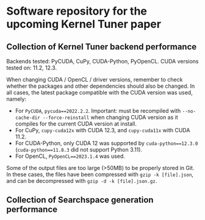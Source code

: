 # Software repository for the upcoming Kernel Tuner paper


## Collection of Kernel Tuner backend performance
Backends tested: PyCUDA, CuPy, CUDA-Python, PyOpenCL. 
CUDA versions tested on: 11.2, 12.3.

When changing CUDA / OpenCL / driver versions, remember to check whether the packages and other dependencies should also be changed. 
In all cases, the latest package compatible with the CUDA version was used, namely: 
- For `PyCUDA`, `pycuda==2022.2.2`. Important: must be recompiled with `--no-cache-dir --force-reinstall` when changing CUDA version as it compiles for the current CUDA version at install. 
- For CuPy, `cupy-cuda12x` with CUDA 12.3, and `cupy-cuda11x` with CUDA 11.2. 
- For CUDA-Python, only CUDA 12 was supported by `cuda-python==12.3.0` (`cuda-python==11.8.3` did not support Python 3.11). 
- For OpenCL, `PyOpenCL==2023.1.4` was used. 

Some of the output files are too large (>50MB) to be properly stored in Git. In these cases, the files have been compressed with `gzip -k [file].json`, and can be decompressed with `gzip -d -k [file].json.gz`.

## Collection of Searchspace generation performance
